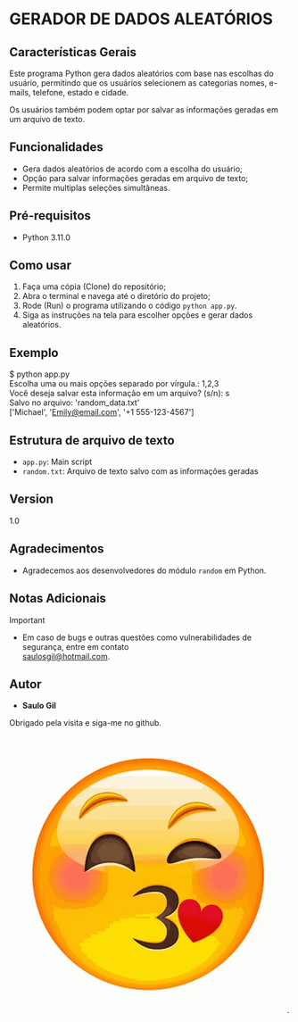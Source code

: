 # GERADOR DE DADOS ALEATÓRIOS

## Características Gerais

Este programa Python gera dados aleatórios com base nas escolhas do usuário, permitindo que os usuários selecionem as categorias nomes, e-mails, telefone, estado e cidade.

Os usuários também podem optar por salvar as informações geradas em um arquivo de texto.

## Funcionalidades

- Gera dados aleatórios de acordo com a escolha do usuário;
- Opção para salvar informações geradas em arquivo de texto;
- Permite multiplas seleções simultâneas.

## Pré-requisitos

- Python 3.11.0

## Como usar

1. Faça uma cópia (Clone) do repositório;
2. Abra o terminal e navega até o diretório do projeto;
3. Rode (Run) o programa utilizando o código `python app.py`.
4. Siga as instruções na tela para escolher opções e gerar dados aleatórios.

## Exemplo

$ python app.py <br />
Escolha uma ou mais opções separado por vírgula.: 1,2,3 <br />
Você deseja salvar esta informação em um arquivo? (s/n): s <br />
Salvo no arquivo: 'random_data.txt' <br />
['Michael', 'Emily@email.com', '+1 555-123-4567'] 

## Estrutura de arquivo de texto

- `app.py`: Main script
- `random.txt`: Arquivo de texto salvo com as informações geradas

## Version 

1.0

## Agradecimentos

- Agradecemos aos desenvolvedores do módulo `random` em Python.

## Notas Adicionais
> [!IMPORTANT]
> - Em caso de bugs e outras questões como vulnerabilidades de segurança, entre em contato <br />
    saulosgil@hotmail.com.
    

## Autor

- **Saulo Gil**

Obrigado pela visita e siga-me no github.

![alt text](image.png).

